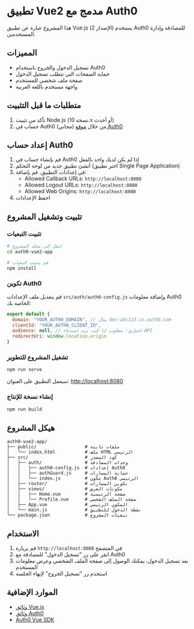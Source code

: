 # تطبيق Vue2 مدمج مع Auth0

هذا المشروع عبارة عن تطبيق Vue.js (الإصدار 2) يستخدم Auth0 للمصادقة وإدارة المستخدمين.

## المميزات

- تسجيل الدخول والخروج باستخدام Auth0
- حماية الصفحات التي تتطلب تسجيل الدخول
- صفحة ملف شخصي للمستخدم
- واجهة مستخدم باللغة العربية

## متطلبات ما قبل التثبيت

1. تأكد من تثبيت Node.js (نسخة 10.x أو أحدث)
2. حساب في Auth0 (مجاني) من خلال [موقع Auth0](https://auth0.com/)

## إعداد حساب Auth0

1. قم بإنشاء حساب في Auth0 إذا لم يكن لديك واحد بالفعل
2. أنشئ تطبيق جديد من لوحة التحكم (اختر تطبيق Single Page Application)
3. في إعدادات التطبيق، قم بإضافة:
   - Allowed Callback URLs: `http://localhost:8080`
   - Allowed Logout URLs: `http://localhost:8080`
   - Allowed Web Origins: `http://localhost:8080`
4. احفظ الإعدادات

## تثبيت وتشغيل المشروع

### تثبيت التبعيات

```bash
# انتقل إلى مجلد المشروع
cd auth0-vue2-app

# قم بتثبيت التبعيات
npm install
```

### تكوين Auth0

قم بتعديل ملف الإعدادات `src/auth/auth0-config.js` وإضافة معلومات Auth0 الخاصة بك:

```javascript
export default {
  domain: "YOUR_AUTH0_DOMAIN", // مثال dev-abc123.us.auth0.com
  clientId: "YOUR_AUTH0_CLIENT_ID",
  audience: null, // اختياري: مطلوب إذا كنت تريد استدعاء API
  redirectUri: window.location.origin
}
```

### تشغيل المشروع للتطوير

```bash
npm run serve
```

سيعمل التطبيق على العنوان: [http://localhost:8080](http://localhost:8080)

### إنشاء نسخة للإنتاج

```bash
npm run build
```

## هيكل المشروع

```
auth0-vue2-app/
├── public/                  # ملفات ثابتة
│   └── index.html           # ملف HTML الرئيسي
├── src/                     # كود المصدر
│   ├── auth/                # وحدات المصادقة
│   │   ├── auth0-config.js  # إعدادات Auth0
│   │   ├── authGuard.js     # حماية المسارات
│   │   └── index.js         # مكون Auth0 الرئيسي
│   ├── router/              # تكوين المسارات
│   ├── views/               # مكونات العرض
│   │   ├── Home.vue         # صفحة الرئيسية
│   │   └── Profile.vue      # صفحة الملف الشخصي
│   ├── App.vue              # المكون الرئيسي
│   └── main.js              # نقطة الدخول للتطبيق
└── package.json             # تبعيات المشروع
```

## الاستخدام

1. قم بزيارة `http://localhost:8080` في المتصفح
2. انقر على زر "تسجيل الدخول" للمصادقة مع Auth0
3. بعد تسجيل الدخول، يمكنك الوصول إلى صفحة الملف الشخصي وعرض معلومات المستخدم
4. استخدم زر "تسجيل الخروج" لإنهاء الجلسة

## الموارد الإضافية

- [وثائق Vue.js](https://v2.vuejs.org/)
- [وثائق Auth0](https://auth0.com/docs)
- [Auth0 Vue SDK](https://auth0.com/docs/libraries/auth0-single-page-app-sdk)
